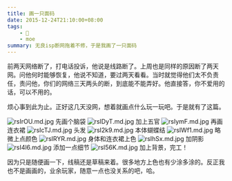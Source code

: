 ```yaml
---
title: 画一只面码
date: 2015-12-24T21:10:00+08:00
tags:
    - 🎨
    - moe
summary: 无良isp断网拖着不修，于是我画了一只面码
---
```


前两天网络断了，打电话投诉，他说是线路断了。上周也是同样的原因断了两天网。问他何时能够恢复，他说不知道，要过两天看看。当时就觉得他们太不负责任，责问他，你们的网络三天两头的断，到底能不能弄好。他直接答，你不爱用的话，可以不用的。

烦心事到此为止。正好这几天没网，想着就画点什么玩一玩吧。于是就有了这篇。

![rsIrOU.md.jpg](https://s3.ax1x.com/2020/12/23/rsIrOU.md.jpg)
先画个脑袋
![rsIDyT.md.jpg](https://s3.ax1x.com/2020/12/23/rsIDyT.md.jpg)
加上五官
![rsIymF.md.jpg](https://s3.ax1x.com/2020/12/23/rsIymF.md.jpg)
再画连衣裙
![rsIcTJ.md.jpg](https://s3.ax1x.com/2020/12/23/rsIcTJ.md.jpg)
头发
![rsI2k9.md.jpg](https://s3.ax1x.com/2020/12/23/rsI2k9.md.jpg)
本体蝴蝶结
![rsIWf1.md.jpg](https://s3.ax1x.com/2020/12/23/rsIWf1.md.jpg)
略微上点颜色
![rsIRYR.md.jpg](https://s3.ax1x.com/2020/12/23/rsIRYR.md.jpg)
身体和连衣裙上色
![rsIhSx.md.jpg](https://s3.ax1x.com/2020/12/23/rsIhSx.md.jpg)
加阴影
![rsI4l6.md.jpg](https://s3.ax1x.com/2020/12/23/rsI4l6.md.jpg)
添加一点细节
![rsI56K.md.jpg](https://s3.ax1x.com/2020/12/23/rsI56K.md.jpg)
加上背景，完工！

因为只是随便画一下，线稿还是草稿来着。很多地方上色也有少涂多涂的。反正我也不是画画的，业余玩家，随意一点也没关系的吧，哈。
